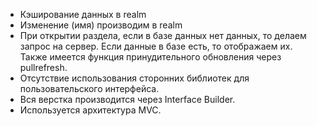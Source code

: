 - Кэширование данных в realm
- Изменение (имя) производим в realm
- При открытии раздела, если в базе данных нет данных, то делаем запрос на сервер. Если данные в базе есть, то отображаем их. Также имеется функция принудительного обновления через pullrefresh.
- Отсутствие использования сторонних библиотек для пользовательского интерфейса.
- Вся верстка производится через Interface Builder.
- Используется архитектура MVC.
